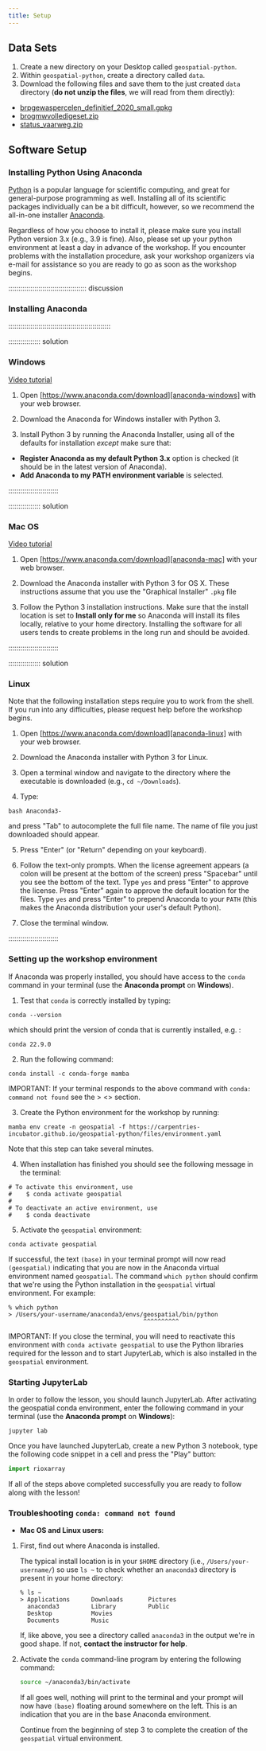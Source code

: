 ```yaml
---
title: Setup
---
```


## Data Sets

1. Create a new directory on your Desktop called `geospatial-python`.
2. Within `geospatial-python`, create a directory called `data`.
3. Download the following files and save them to the just created `data` directory (**do not unzip the files**, we will read from them directly):
  * [brpgewaspercelen_definitief_2020_small.gpkg](https://figshare.com/ndownloader/files/37729413)
  * [brogmwvolledigeset.zip](https://figshare.com/ndownloader/files/37729416)
  * [status_vaarweg.zip](https://figshare.com/ndownloader/files/37729419)

## Software Setup

### Installing Python Using Anaconda

[Python][python] is a popular language for scientific computing, and great for
general-purpose programming as well. Installing all of its scientific packages
individually can be a bit difficult, however, so we recommend the all-in-one
installer [Anaconda][anaconda].

Regardless of how you choose to install it, please make sure you install Python
version 3.x (e.g., 3.9 is fine). Also, please set up your python environment at
least a day in advance of the workshop.  If you encounter problems with the
installation procedure, ask your workshop organizers via e-mail for assistance so
you are ready to go as soon as the workshop begins.

::::::::::::::::::::::::::::::::::::::: discussion

### Installing Anaconda

:::::::::::::::::::::::::::::::::::::::::::::::::::

:::::::::::::::: solution

### Windows

[Video tutorial][video-windows]

1. Open [https://www.anaconda.com/download][anaconda-windows] with your web browser.

2. Download the Anaconda for Windows installer with Python 3.

3. Install Python 3 by running the Anaconda Installer, using all of the defaults for installation *except* make sure that:
  * **Register Anaconda as my default Python 3.x** option is checked (it should be in the latest version of Anaconda).
  * **Add Anaconda to my PATH environment variable** is selected.


:::::::::::::::::::::::::

:::::::::::::::: solution

### Mac OS

[Video tutorial][video-mac]

1. Open [https://www.anaconda.com/download][anaconda-mac] with your web browser.

2. Download the Anaconda installer with Python 3 for OS X. These instructions assume that you use the "Graphical Installer" `.pkg` file

3. Follow the Python 3 installation instructions. Make sure that the install location is set to **Install only for me** so Anaconda will install its files locally, relative to your home directory. Installing the software for all users tends to create problems in the long run and should be avoided.

:::::::::::::::::::::::::


:::::::::::::::: solution

### Linux

Note that the following installation steps require you to work from the shell.
If you run into any difficulties, please request help before the workshop begins.

1. Open [https://www.anaconda.com/download][anaconda-linux] with your web browser.

2. Download the Anaconda installer with Python 3 for Linux.

3. Open a terminal window and navigate to the directory where the executable is downloaded (e.g., `cd ~/Downloads`).

4. Type:
  ```shell
  bash Anaconda3-
  ```
  and press "Tab" to autocomplete the full file name. The name of file you just downloaded should appear.

5. Press "Enter" (or "Return" depending on your keyboard).

6. Follow the text-only prompts.  When the license agreement appears (a colon will be present at the bottom of the screen) press "Spacebar" until you see the bottom of the text. Type `yes` and press "Enter" to approve the license. Press "Enter" again to approve the default location for the files. Type `yes` and press "Enter" to prepend Anaconda to your `PATH` (this makes the Anaconda distribution your user's default Python).

7. Close the terminal window.

:::::::::::::::::::::::::


### Setting up the workshop environment

If Anaconda was properly installed, you should have access to the `conda`
command in your terminal (use the **Anaconda prompt** on **Windows**).

1. Test that `conda` is correctly installed by typing:
  ```shell
  conda --version
  ```
  which should print the version of conda that is currently installed, e.g. :
  ```output
  conda 22.9.0
  ```

2. Run the following command:
  ```shell
  conda install -c conda-forge mamba
  ```
  IMPORTANT: If your terminal responds to the above command with `conda: command not found` see the > <<troubleshooting>> section.

3. Create the Python environment for the workshop by running:
  ```shell
  mamba env create -n geospatial -f https://carpentries-incubator.github.io/geospatial-python/files/environment.yaml
  ```
  Note that this step can take several minutes.

4. When installation has finished you should see the following message in the terminal:
  ```output
  # To activate this environment, use
  #    $ conda activate geospatial
  #
  # To deactivate an active environment, use
  #    $ conda deactivate
  ```

5. Activate the `geospatial` environment:
  ```shell
  conda activate geospatial
  ```

If successful, the text `(base)` in your terminal prompt will now read
`(geospatial)` indicating that you are now in the Anaconda virtual environment
named `geospatial`. The command `which python` should confirm that we're using
the Python installation in the `geospatial` virtual environment. For example:

```output
% which python
> /Users/your-username/anaconda3/envs/geospatial/bin/python
                                      ^^^^^^^^^^
```
IMPORTANT: If you close the terminal, you will need to reactivate this
environment with `conda activate geospatial` to use the Python libraries
required for the lesson and to start JupyterLab, which is also installed in the
`geospatial` environment.

### Starting JupyterLab

In order to follow the lesson, you should launch JupyterLab. After activating the
geospatial conda environment, enter the following command in your terminal (use the **Anaconda prompt** on **Windows**):
```shell
jupyter lab
```

Once you have launched JupyterLab, create a new Python 3 notebook, type the following code snippet in a cell and press the "Play" button:
```python
import rioxarray
```

If all of the steps above completed successfully you are ready to follow along with the lesson!

### Troubleshooting `conda: command not found`
* **Mac OS and Linux users:**

1. First, find out where Anaconda is installed.

    The typical install location is in your `$HOME` directory (i.e., `/Users/your-username/`) so use `ls ~` to check whether an `anaconda3` directory is present in your home directory:

    ```shell
    % ls ~
    > Applications      Downloads       Pictures
      anaconda3         Library         Public
      Desktop           Movies
      Documents         Music
    ```

    If, like above, you see a directory called `anaconda3` in the output we're in good shape. If not, **contact the instructor for help**.

2. Activate the `conda` command-line program by entering the following command:

    ```bash
    source ~/anaconda3/bin/activate
    ```
    If all goes well, nothing will print to the terminal and your prompt will now have `(base)` floating around somewhere
    on the left. This is an indication that you are in the base Anaconda environment.

    Continue from the beginning of step 3 to complete the creation of the `geospatial` virtual environment.


[anaconda]: https://www.anaconda.com/
[anaconda-mac]: https://www.anaconda.com/download/#macos
[anaconda-linux]: https://www.anaconda.com/download/#linux
[anaconda-windows]: https://www.anaconda.com/download/#windows
[python]: https://python.org
[video-mac]: https://www.youtube.com/watch?v=TcSAln46u9U
[video-windows]: https://www.youtube.com/watch?v=xxQ0mzZ8UvA

